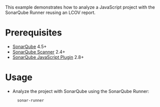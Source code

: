 This example demonstrates how to analyze a JavaScript project with the SonarQube Runner reusing an LCOV report.

Prerequisites
=============
* [SonarQube](http://www.sonarsource.org/downloads/) 4.5+
* [SonarQube Scanner](http://docs.sonarqube.org/display/SONAR/Analyzing+with+SonarQube+Scanner) 2.4+
* [SonarQube JavaScript Plugin](http://docs.sonarqube.org/display/PLUG/JavaScript+Plugin) 2.8+

Usage
=====
* Analyze the project with SonarQube using the SonarQube Runner:

        sonar-runner
